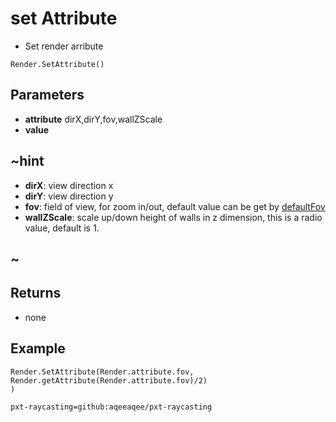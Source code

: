 # set Attribute

 * Set render arribute

```sig
Render.SetAttribute()
```


## Parameters
* **attribute**  dirX,dirY,fov,wallZScale
* **value**
## ~hint
 * **dirX**: view direction x
 * **dirY**: view direction y
 * **fov**:  field of view, for zoom in/out, default value can be get by [defaultFov](/default-fov)
 * **wallZScale**: scale up/down height of walls in z dimension, this is a radio value, default is 1.
## ~

## Returns

* none

## Example

```blocks
Render.SetAttribute(Render.attribute.fov, Render.getAttribute(Render.attribute.fov)/2)
)
```

```package
pxt-raycasting=github:aqeeaqee/pxt-raycasting
```